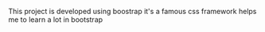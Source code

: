 This project is developed using boostrap it's a famous css framework helps me to learn a lot in bootstrap
